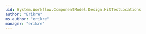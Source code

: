 ```yaml
---
uid: System.Workflow.ComponentModel.Design.HitTestLocations
author: "Erikre"
ms.author: "erikre"
manager: "erikre"
---
```


